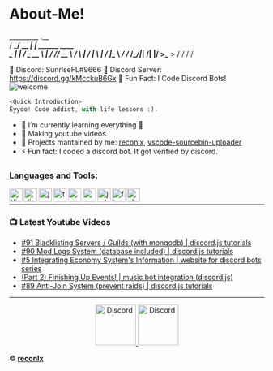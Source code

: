 # About-Me!
  _________                  .__                 
 /   _____/__ __  ___________|  |   ______ ____  
 \_____  \|  |  \/    \_  __ \  |  /  ___// __ \ 
 /        \  |  /   |  \  | \/  |__\___ \\  ___/ 
/_______  /____/|___|  /__|  |____/____  >\___  >
        \/           \/                \/     \/ 
        
🌟 Discord: SunrlseFL#9666
🤖 Discord Server: https://discord.gg/kMcckuB6Gx
👻 Fun Fact: I Code Discord Bots!
![welcome](https://i.imgur.com/6XHBC84.png)
```js
<Quick Introduction>
Eyyoo! Code addict, with life lessons :).
```

- 🌱 I’m currently learning everything 🤣
- 💎 Making youtube videos.
- 📣 Projects mantained by me: [reconlx](https://www.npmjs.com/package/reconlx), [vscode-sourcebin-uploader](https://marketplace.visualstudio.com/items?itemName=LimXuan.sourcebin-uploader)
- ⚡ Fun fact: I coded a discord bot. It got verified by discord.<br />

### Languages and Tools:

<img align="left" alt="Visual Studio Code" width="26px" src="https://i.imgur.com/LwSdAlE.png" />
<img align="left" alt="discord.js" width="26px" src="https://i.imgur.com/SI1DZf3.png" />
<img align="left" alt="js" width="26px" src="https://i.imgur.com/3u1wzwE.png" />
<img align="left" alt="ts" width="26px" src="https://i.imgur.com/vSgFULR.png" />
<img align="left" alt="py" width="26px" src="https://i.imgur.com/4pIzF9V.png" />
<img align="left" alt="node.js" width="26px" src="https://i.imgur.com/tYLFZBh.png" /> 
<img align="left" alt="jsdom" width="26px" src="https://imgur.com/znELr8P.png" /> 
<!-- <img align="left" alt="mongodb" width="26px" src="https://devicons.github.io/devicon/devicon.git/icons/mongodb/mongodb-original-wordmark.svg" />  -->
<img align="left" alt="firebase" width="26px" src="https://i.imgur.com/1RVXvxS.png" /> 
<img align="left" alt="photoshop" width="26px" src="https://i.imgur.com/OC1RcS5.jpg" /> <br />

<!-- ### Jobs
Currently coding discord bots for payments. Send me a message on discord to discuss.<br>
(Reputation) -> [epicnpc.com](https://www.epicnpc.com/members/reconlx.1167846/)<br /> -->

---

### 📺 Latest Youtube Videos

<!-- YOUTUBE:START -->
- [#91 Blacklisting Servers / Guilds (with mongodb) | discord.js tutorials](https://www.youtube.com/watch?v=QjM5ebBXz7g)
- [#90 Mod Logs System (database included) | discord.js tutorials](https://www.youtube.com/watch?v=LN1Z8joJg2w)
- [#5 Integrating Economy System's Information | website for discord bots series](https://www.youtube.com/watch?v=evKTLgEsVOM)
- [(Part 2) Finishing Up Events! | music bot integration (discord.js)](https://www.youtube.com/watch?v=7V_XjDhOD0g)
- [#89 Anti-Join System (prevent raids) | discord.js tutorials](https://www.youtube.com/watch?v=2vA06d6SfvY)
<!-- YOUTUBE:END -->

---

<!-- <details>
<summary><a align ="right">🔎 Statistics </a></summary>

<a>
  <img align="center" src="https://riday-ghstats.vercel.app/api/top-langs/?username=reconlx&theme=tokyonight&layout=compact" />
</a>
<a href="https://github.com/anuraghazra/convoychat">
  <img align="center" src="https://github-readme-stats.vercel.app/api?username=reconlx&show_icons=true&theme=onedark" />
</a>
</details> -->

<p align="center">
<a href="https://discord.gg/xCCpfth">
    <img src="https://user-images.githubusercontent.com/59381835/92191514-d649ad80-ee18-11ea-9bc4-e95c7a122a99.png" alt="Discord" width="80"/>
  </a>
<a href="https://www.youtube.com/channel/UCC-5dJ0BPTRSMaoDxntduHg">
    <img src="https://user-images.githubusercontent.com/59381835/92191346-676c5480-ee18-11ea-8240-e416eb1a5b5d.png" alt="Discord" width="80"/>
  </a>
</p>


**© [reconlx](https://github.com/reconlx)**
